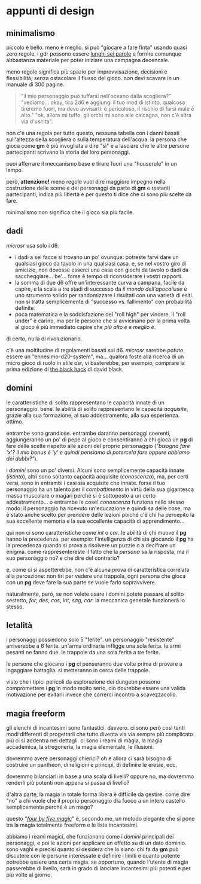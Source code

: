 # appunti di design

## minimalismo

piccolo è bello. meno è meglio. si può "giocare a fare finta" usando quasi zero regole. i gdr possono essere [lunghi sei parole](https://brunobord.github.io/micro-rpg-catalog/six-word-rpg.html) e fornire comunque abbastanza materiale per poter iniziare una campagna decennale.

meno regole significa più spazio per improvvisazione, decisioni e flessibilità, senza ostacolare il flusso del gioco. non devi scavare in un manuale di 300 pagine.

> "il mio personaggio può tuffarsi nell'oceano dalla scogliera?" 
> "vediamo... okay, tira 2d6 e aggiungi il tuo mod di istinto, qualcosa tireremo fuori, ma devo avvisarti: è pericoloso, il rischio di farsi male è alto."
> "ok, allora mi tuffo, gli orchi mi sono alle calcagna, non c'è altra via d'uscita".

non c'è una regola per tutto questo, nessuna tabella con i danni basati sull'altezza della scogliera o sulla temperatura dell'acqua. la persona che gioca come **gm** è più invogliata a dire "sì" e a lasciare che le altre persone partecipanti scrivano la storia dei loro personaggi.

puoi afferrare il meccanismo base e tirare fuori una "houserule" in un lampo.

però, **attenzione!** meno regole vuol dire maggiore impegno nella costruzione delle scene e dei personaggi da parte di **gm** e restanti partecipanti, indica più libertà e per questo ti dice che ci sono più scelte da fare.

minimalismo non significa che il gioco sia più facile.

## dadi

*microsr* usa solo i d6.

* i dadi a sei facce si trovano un po' ovunque: potreste farvi dare un qualsiasi gioco da tavolo in una qualsiasi casa. e, se nel vostro giro di amicizie, non dovesse esserci una casa con giochi da tavolo o dadi da saccheggiare... be'... forse è tempo di riconsiderare i vostri rapporti.
* la somma di due d6 offre un'interessante curva a campana, facile da capire, e la scala a tre stadi di successo da *il mondo dell'apocalisse* è uno strumento solido per randomizzare i risultati con una varietà di esiti. non si tratta semplicemente di "successo vs. fallimento" con probabilità definite.
* poca matematica e la soddisfazione del "roll high" per vincere. il "roll under" è carino, ma per le persone che si avvicinano per la prima volta al gioco è più immediato capire che *più alto è e meglio è*.

di certo, nulla di rivoluzionario.

c'è una moltitudine di regolamenti basati sul d6. *microsr* sarebbe potuto essere un "ennesimo-d20-system", ma... qualora foste alla ricerca di un micro gioco di ruolo in stile osr, vi basterebbe, per esempio, comprare la prima edizione di [the black hack](http://www.drivethrurpg.com/product/178359/The-Black-Hack) di david black.

## domini

le caratteristiche di solito rappresentano le capacità innate di un personaggio. bene.
 le abilità di solito rappresentano le capacità *acquisite*, grazie alla sua formazione, al suo addestramento, alla sua esperienza. ottimo.

entrambe sono grandiose. entrambe daranno personaggi coerenti, aggiungeranno un po' di pepe al gioco e consentiranno a chi gioca un **pg** di fare delle scelte rispetto alle azioni del proprio personaggio (*"bisogna fare 'x'? il mio bonus è 'y' e quindi pensiamo di potercela fare oppure abbiamo dei dubbi?"*).

i *domini* sono un po' diversi. Alcuni sono semplicemente capacità innate (*istinto*), altri sono soltanto capacità acquisite (*conoscenza*), ma, per certi versi, sono in entrambi i casi sia acquisite che innate. forse il tuo personaggio ha un talento per il *combattimento* in virtù della sua gigantesca massa muscolare o magari perché si è sottoposto a un certo addestramento... o entrambe le cose! *conoscenza* funziona nello stesso modo: il personaggio ha ricevuto un'educazione e quindi sa delle cose, ma è stato anche scelto per prendere delle lezioni poiché c'è chi ha percepito la sua eccellente memoria e la sua eccellente capacità di apprendimento...

qui non ci sono caratteristiche come *int* o *car*. le abilità di chi muove il **pg** hanno la precedenza.
 per esempio: l'intelligenza di chi sta giocando il **pg** ha la precedenza quando si prova a risolvere un puzzle o a decifrare un enigma. come rappresentereste il fatto che la *persona* sa la risposta, ma il suo personaggio no? e che dire del contrario?

e, come ci si aspetterebbe, non c'è alcuna prova di caratteristica correlata alla percezione: non tiri per vedere una trappola, ogni persona che gioca con un **pg** deve fare la sua parte se vuole farlo sopravvivere.

naturalmente, però, se non volete usare i domini potete passare al solito sestetto, *for*, *des*, *cos*, *int*, *sag*, *car*: la meccanica generale funzionerà lo stesso.

## letalità

i personaggi possiedono solo 5 "ferite". un personaggio "resistente" arriverebbe a 6 ferite. un'arma ordinaria infligge una sola ferita. le armi pesanti ne fanno due. le trappole da una sola ferita a tre ferite.

le persone che giocano i **pg** ci penseranno due volte prima di provare a ingaggiare battaglia. si metteranno in cerca delle trappole.

visto che i tipici pericoli da esplorazione dei dungeon possono compromettere i **pg** in modo molto serio, ciò dovrebbe essere una valida motivazione per evitarli invece che correrci incontro a scavezzacollo.

## magia freeform

gli elenchi di incantesimi sono fantastici. davvero. ci sono però così tanti modi differenti di progettarli che tutto diventa via via sempre più complicato più ci si addentra nei dettagli. ci sono i reami di magia, la magia accademica, la stregoneria, la magia elementale, le illusioni.

dovremmo avere personaggi chierici? oh e allora ci sarà bisogno di costruire un pantheon, di religioni e princìpi, di definire le eresie, ecc.

dovremmo bilanciarli in base a una scala di livelli? oppure no, ma dovremmo renderli più potenti non appena si passa di livello?

d'altra parte, la magia in totale forma libera è difficile da gestire. come dire "no" a chi vuole che il proprio personaggio dia fuoco a un intero castello semplicemente perché è un mago?

questo "[*four by five magic*](http://www.panix.com/~sos/rpg/4by5.html)" è, secondo me, un metodo elegante che si pone tra la magia totalmente freeform e le liste incantesimi.

abbiamo i reami magici, che funzionano come i *domini* principali dei personaggi, e poi le azioni per applicare un effetto su di un dato dominio.
 sono vaghi e precisi quanto si desidera che lo siano. chi fa da **gm** può discutere con le persone interessate e definire i limiti e quanto potente potrebbe essere una certa magia. se opportuno, quando l'utente di magia passerebbe di livello, sarà in grado di lanciare incantesimi più potenti e per più volte al giorno.
